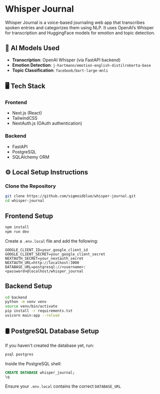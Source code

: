 # Whisper Journal

Whisper Journal is a voice-based journaling web app that transcribes spoken entries and categorizes them using NLP. It uses OpenAI’s Whisper for transcription and HuggingFace models for emotion and topic detection.


## 🧠 AI Models Used

- **Transcription**: OpenAI Whisper (via FastAPI backend)
- **Emotion Detection**: `j-hartmann/emotion-english-distilroberta-base`
- **Topic Classification**: `facebook/bart-large-mnli`

## 🖥️ Tech Stack

### Frontend
- Next.js (React)  
- TailwindCSS  
- NextAuth.js (OAuth authentication)

### Backend
- FastAPI
- PostgreSQL  
- SQLAlchemy ORM


## ⚙️ Local Setup Instructions

### Clone the Repository

```bash
git clone https://github.com/sigmoidblue/whisper-journal.git
cd whisper-journal
```

## Frontend Setup

```bash
npm install
npm run dev
```

Create a `.env.local` file and add the following:

```env
GOOGLE_CLIENT_ID=your_google_client_id
GOOGLE_CLIENT_SECRET=your_google_client_secret
NEXTAUTH_SECRET=your_nextauth_secret
NEXTAUTH_URL=http://localhost:3000
DATABASE_URL=postgresql://<username>:<password>@localhost/whisper_journal
```

## Backend Setup

```bash
cd backend
python -m venv venv
source venv/bin/activate
pip install -r requirements.txt
uvicorn main:app --reload
```


## 🛢️ PostgreSQL Database Setup

If you haven't created the database yet, run:

```bash
psql postgres
```

Inside the PostgreSQL shell:

```sql
CREATE DATABASE whisper_journal;
\q
```

Ensure your `.env.local` contains the correct `DATABASE_URL`
